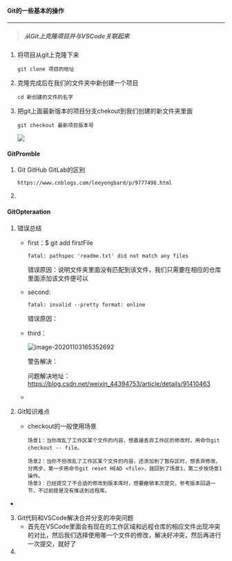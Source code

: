 #### Git的一些基本的操作

------

> ##### 从Git上克隆项目并与VSCode关联起来

1. 将项目从git上克隆下来

   ```
   git clone 项目的地址
   ```

2. 克隆完成后在我们的文件夹中新创建一个项目

   ```
   cd 新创建的文件的名字
   ```

3. 把git上面最新版本的项目分支chekout到我们创建的新文件夹里面

   ```
   git checkout 最新项目版本号
   ```

   ![](E:\fourth_nanjing\实习文件\实习学习文件\ThirDay\git操作.png)



#### GitPromble

1. Git GitHub GitLab的区别

   ```
   https://www.cnblogs.com/leeyongbard/p/9777498.html
   ```

2. 

#### GitOpteraation

1. 错误总结

   - first：$ git add firstFile

     ```
     fatal: pathspec 'readme.txt' did not match any files
     ```

     错误原因：说明文件夹里面没有匹配到该文件，我们只需要在相应的仓库里面添加该文件便可以

   - second:

     ```
     fatal: invalid --pretty format: online
     ```

     错误原因：

   - third：

     ![image-20201103165352692](C:\Users\cheng\AppData\Roaming\Typora\typora-user-images\image-20201103165352692.png)

     警告解决：

     问题解决地址：https://blog.csdn.net/weixin_44394753/article/details/91410463

   - 

2. Git知识难点

   - checkout的一般使用场景

     ```
     场景1：当你改乱了工作区某个文件的内容，想直接丢弃工作区的修改时，用命令git checkout -- file。
     
     场景2：当你不但改乱了工作区某个文件的内容，还添加到了暂存区时，想丢弃修改，分两步，第一步用命令git reset HEAD <file>，就回到了场景1，第二步按场景1操作。
     场景3：已经提交了不合适的修改到版本库时，想要撤销本次提交，参考版本回退一节，不过前提是没有推送到远程库。
     
     ```
     
- 
  
3. Git代码和VSCode解决合并分支的冲突问题
   - 首先在VSCode里面会有现在的工作区域和远程仓库的相应文件出现冲突的对比，然后我们选择使用哪一个文件的修改，解决好冲突，然后再进行一次提交，就好了
4. 



